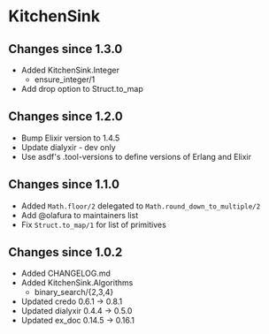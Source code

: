 # KitchenSink

## Changes since 1.3.0
  * Added KitchenSink.Integer
    * ensure_integer/1
  * Add drop option to Struct.to_map

## Changes since 1.2.0
  * Bump Elixir version to 1.4.5
  * Update dialyxir - dev only
  * Use asdf's .tool-versions to define versions of Erlang and Elixir

## Changes since 1.1.0
  * Added `Math.floor/2` delegated to `Math.round_down_to_multiple/2`
  * Add @olafura to maintainers list
  * Fix `Struct.to_map/1` for list of primitives

## Changes since 1.0.2

  * Added CHANGELOG.md
  * Added KitchenSink.Algorithms
    * binary_search/{2,3,4}
  * Updated credo 0.6.1 → 0.8.1
  * Updated dialyxir 0.4.4 → 0.5.0
  * Updated ex_doc 0.14.5 → 0.16.1
